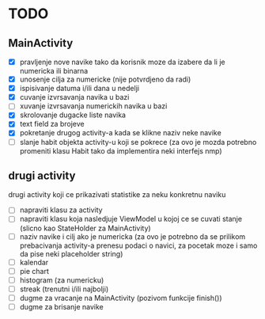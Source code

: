 # TODO

## MainActivity
- [x] pravljenje nove navike tako da korisnik moze da izabere da li je numericka ili binarna
- [x] unosenje cilja za numericke (nije potvrdjeno da radi)
- [x] ispisivanje datuma i/ili dana u nedelji
- [x] cuvanje izvrsavanja navika u bazi
- [ ] xuvanje izvrsavanja numerickih navika u bazi
- [x] skrolovanje dugacke liste navika
- [x] text field za brojeve
- [x] pokretanje drugog activity-a kada se klikne naziv neke navike
- [ ] slanje habit objekta activity-u koji se pokrece (za ovo je mozda potrebno promeniti klasu Habit tako da implementira neki interfejs nmp)

## drugi activity
drugi activity koji ce prikazivati statistike za neku konkretnu naviku
- [ ] napraviti klasu za activity
- [ ] napraviti klasu koja nasledjuje ViewModel u kojoj ce se cuvati stanje (slicno kao StateHolder za MainActivity)
- [ ] naziv navike i cilj ako je numericka
  (za ovo je potrebno da se prilikom prebacivanja activity-a prenesu podaci o navici, za pocetak moze i samo da pise neki placeholder string)
- [ ] kalendar
- [ ] pie chart
- [ ] histogram (za numericku)
- [ ] streak (trenutni i/ili najbolji)
- [ ] dugme za vracanje na MainActivity (pozivom funkcije finish())
- [ ] dugme za brisanje navike
